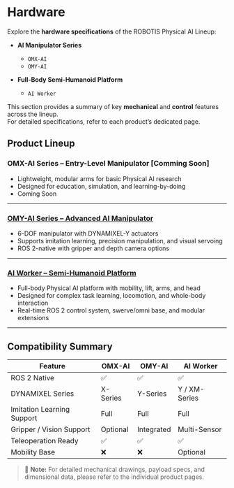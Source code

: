 # Hardware
Explore the **hardware specifications** of the ROBOTIS Physical AI Lineup:

- **AI Manipulator Series**
  - `OMX-AI`
  - `OMY-AI`

- **Full-Body Semi-Humanoid Platform**
  - `AI Worker`

This section provides a summary of key **mechanical** and **control** features across the lineup.  
For detailed specifications, refer to each product’s dedicated page.

## Product Lineup

### OMX-AI Series – Entry-Level Manipulator [Comming Soon]
- Lightweight, modular arms for basic Physical AI research
- Designed for education, simulation, and learning-by-doing
- Coming Soon

---

### [OMY-AI Series – Advanced AI Manipulator](/hardware_omy.md)
- 6-DOF manipulator with DYNAMIXEL-Y actuators
- Supports imitation learning, precision manipulation, and visual servoing
- ROS 2-native with gripper and depth camera options

---

### [AI Worker – Semi-Humanoid Platform](/hardware_ai_worker.md)
- Full-body Physical AI platform with mobility, lift, arms, and head
- Designed for complex task learning, locomotion, and whole-body interaction
- Real-time ROS 2 control system, swerve/omni base, and modular extensions

---

## Compatibility Summary

| Feature                     | OMX-AI         | OMY-AI         | AI Worker     |
|-----------------------------|-------------|-------------|---------------|
| ROS 2 Native                | ✅          | ✅          | ✅            |
| DYNAMIXEL Series            | X-Series    | Y-Series    | Y / XM-Series |
| Imitation Learning Support  | Full        | Full        | Full          |
| Gripper / Vision Support    | Optional    | Integrated  | Multi-Sensor  |
| Teleoperation Ready         | ✅          | ✅          | ✅            |
| Mobility Base               | ❌          | ❌          | Optional      |

> 📌 **Note:** For detailed mechanical drawings, payload specs, and dimensional data, please refer to the individual product pages.
